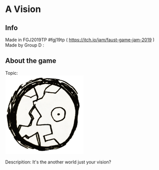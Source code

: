 # A Vision

## Info
Made in FGJ2019TP #fgj19tp
( https://itch.io/jam/faust-game-jam-2019 )
Made by Group D : 

## About the game
Topic:  
<img src="/Image/Topic.png" width="250" height="250"></img>

Descripition:
It's the another world just your vision?